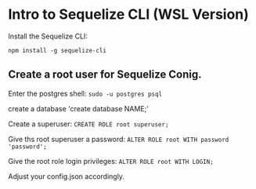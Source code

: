 # Intro to Sequelize CLI (WSL Version)

Install the Sequelize CLI:
```
npm install -g sequelize-cli
```

## Create a root user for Sequelize Conig.

Enter the postgres shell:
`sudo -u postgres psql`

create a database
'create database NAME;'

Create a superuser:
`CREATE ROLE root superuser;`

Give ths root superuser a password:
`ALTER ROLE root WITH password 'password';`

Give the root role login privileges:
`ALTER ROLE root WITH LOGIN;`


Adjust your config.json accordingly.
